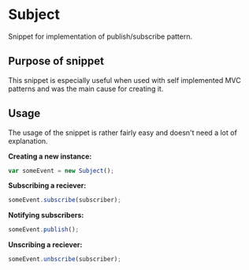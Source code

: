 # Subject
Snippet for implementation of publish/subscribe pattern.

## Purpose of snippet
This snippet is especially useful when used with self implemented MVC patterns and was the main cause for creating it.

## Usage
The usage of the snippet is rather fairly easy and doesn't need a lot of explanation.
 
__Creating a new instance:__
```javascript
var someEvent = new Subject();
```

__Subscribing a reciever:__
```javascript
someEvent.subscribe(subscriber);
```

__Notifying subscribers:__
```javascript
someEvent.publish();
```

__Unscribing a reciever:__
```javascript
someEvent.unbscribe(subscriber);
```